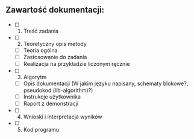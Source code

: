 ## Zawartość dokumentacji:
- [ ] 1. Treść zadania
- [ ] 2. Teoretyczny opis metody
    - [ ] Teoria ogólna
    - [ ] Zastosowanie do zadania
    - [ ] Realizacja na przykładzie liczonym ręcznie
- [ ] 3. Algorytm
    - [ ] Opis dokumentacji (W jakim języku napisany, schematy blokowe?, pseudokod (lib-algorithm)?)
    - [ ] Instrukcje użytkownika
    - [ ] Raport z demonstracji
- [ ] 4. Wnioski i interpretacja wyników
- [ ] 5. Kod programu
